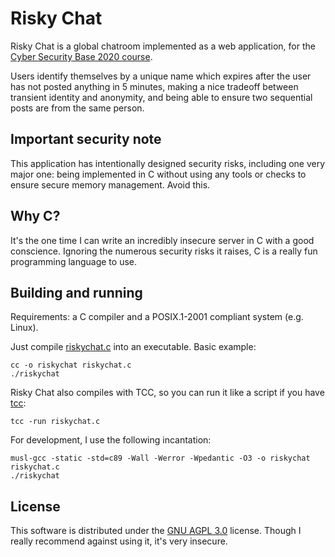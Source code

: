 # Risky Chat

Risky Chat is a global chatroom implemented as a web
application, for the [Cyber Security Base 2020 course][course].

Users identify themselves by a unique name which expires after the
user has not posted anything in 5 minutes, making a nice tradeoff
between transient identity and anonymity, and being able to ensure two
sequential posts are from the same person.

## Important security note

This application has intentionally designed security risks, including
one very major one: being implemented in C without using any tools or
checks to ensure secure memory management. Avoid this.

## Why C?

It's the one time I can write an incredibly insecure server in C with
a good conscience. Ignoring the numerous security risks it raises, C
is a really fun programming language to use.

## Building and running

Requirements: a C compiler and a POSIX.1-2001 compliant system
(e.g. Linux).

Just compile [riskychat.c](riskychat.c) into an executable. Basic
example:

```
cc -o riskychat riskychat.c
./riskychat
```

Risky Chat also compiles with TCC, so you can run it like a script if
you have [tcc][tcc]:

```
tcc -run riskychat.c
```

For development, I use the following incantation:

```
musl-gcc -static -std=c89 -Wall -Werror -Wpedantic -O3 -o riskychat riskychat.c
./riskychat
```

## License

This software is distributed under the [GNU AGPL 3.0][license]
license. Though I really recommend against using it, it's very
insecure.

[course]: https://cybersecuritybase.mooc.fi/
[license]: LICENSE.md
[tcc]: https://bellard.org/tcc/
